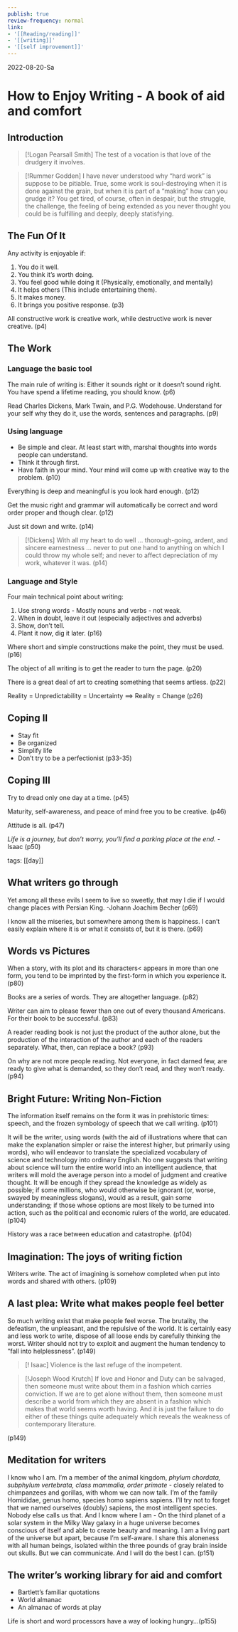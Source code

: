 ```yaml
---
publish: true
review-frequency: normal
link:
- '[[Reading/reading]]'
- '[[writing]]'
- '[[self improvement]]'
---
```


2022-08-20-Sa

# How to Enjoy Writing - A book of aid and comfort

## Introduction
 > [!Logan Pearsall Smith] 
 >  The test of a vocation is that love of the drudgery it involves.
 
 > [!Rummer Godden]
 > I have never understood why “hard work” is suppose to be pitiable. True, some work is soul-destroying when it is done against the grain, but when it is part of a “making” how can you grudge it? You get tired, of course, often in despair, but the struggle, the challenge, the feeling of being extended as you never thought you could be is fulfilling and deeply, deeply statisfying.
 
 ## The Fun Of It

Any activity is enjoyable if:
1. You do it well.
2. You think it’s worth doing.
3. You feel good while doing it (Physically, emotionally, and mentally)
4. It helps others (This include entertaining them).
5. It makes money.
6. It brings you positive response.
(p3)

All constructive work is creative work, while destructive work is never creative. (p4)

## The Work
### Language the basic tool
The main rule of writing is: Either it sounds right or it doesn’t sound right. You have spend a lifetime reading, you should know. (p6)

Read Charles Dickens, Mark Twain, and P.G. Wodehouse. Understand for your self why they do it, use the words, sentences and paragraphs. (p9)

### Using language
- Be simple and clear. At least start with, marshal thoughts into words people can understand.
- Think it through first. 
- Have faith in your mind. Your mind will come up with creative way to the problem.
(p10)

Everything is deep and meaningful is you look hard enough. (p12)

Get the music right and grammar will automatically be correct and word order proper and though clear. (p12)

Just sit down and write. (p14)

> [!Dickens]
> With all my heart to do well … thorough-going, ardent, and sincere earnestness … never to put one hand to anything on which I could throw my whole self; and never to affect depreciation of my work, whatever it was.
(p14)

### Language and Style
Four main technical point about writing:
1. Use strong words - Mostly nouns and verbs - not weak.
2. When in doubt, leave it out (especially adjectives and adverbs)
3. Show, don’t tell.
4. Plant it now, dig it later.
(p16)

Where short and simple constructions make the point, they must be used. (p16)

The object of all writing is to get the reader to turn the page. (p20)

There is a great deal of art to creating something that seems artless. (p22)

Reality = Unpredictability = Uncertainty
==> Reality = Change
(p26)

## Coping II

- Stay fit
- Be organized
- Simplify life
- Don’t try to be a perfectionist
(p33-35)

## Coping III 
Try to dread only one day at a time. (p45)

Maturity, self-awareness, and peace of mind free you to be creative. (p46)

Attitude is all. (p47)

*Life is a journey, but don’t worry, you’ll find a parking place at the end.* - Isaac (p50)

tags: [[day]]

## What writers go through

Yet among all these evils I seem to live so sweetly, that may I die if I would change places with Persian King. -Johann Joachim Becher (p69)

I know all the miseries, but somewhere among them is happiness. I can’t easily explain where it is or what it consists of, but it is there. (p69)

## Words vs Pictures
When a story, with its plot and its characters< appears in more than one form, you tend to be imprinted by the first-form in which you experience it. (p80)

Books are a series of words. They are altogether language. (p82)

Writer can aim to please fewer than one out of every thousand Americans. For their book to be successful. (p83)

A reader reading book is not just the product of the author alone, but the production of the interaction of the author and each of the readers separately. What, then, can replace a book? (p93)

On why are not more people reading. Not everyone, in fact darned few, are ready to give what is demanded, so they don’t read, and they won’t ready. (p94)

## Bright Future: Writing Non-Fiction
The information itself remains on the form it was in prehistoric times: speech, and the frozen symbology of speech that we call writing. (p101)

It will be the writer, using words (with the aid of illustrations where that can make the explanation simpler or raise the interest higher, but primarily using words), who will endeavor to translate the specialized vocabulary of science and technology into ordinary English.
No one suggests that writing about science will turn the entire world into an intelligent audience, that writers will mold the average person into a model of judgment and creative thought. It will be enough if they spread the knowledge as widely as possible; if some millions, who would otherwise be ignorant (or, worse, swayed by meaningless slogans), would as a result, gain some understanding; if those whose options are most likely to be turned into action, such as the political and economic rulers of the world, are educated.
(p104)

History was a race between education and catastrophe. (p104)

## Imagination: The joys of writing fiction

Writers write. The act of imagining is somehow completed when put into words and shared with others. (p109)

## A last plea: Write what makes people feel better
So much writing exist that make people feel worse. The brutality, the defeatism, the unpleasant, and the repulsive of the world. It is certainly easy and less work to write, dispose of all loose ends by carefully thinking the worst. Writer should not try to exploit and augment the human tendency to “fall into helplessness”. 
(p149)

>[! Isaac]
>Violence is the last refuge of the inompetent.

> [!Joseph Wood Krutch]
> If love and Honor and Duty can be salvaged, then someone must write about them in a fashion which carries conviction. If we are to get alone without them, then someone must describe a world from which they are absent in a fashion which makes that world seems worth having. And it is just the failure to do either of these things quite adequately which reveals the weakness of contemporary literature.

(p149)

## Meditation for writers
I know who I am. I’m a member of the animal kingdom, *phylum chordata, subphylum vertebrata, class mammalia, order primate* - closely related to chimpanzees and gorillas, with whom we can now talk.
I’m of the family Homididae, genus homo, species homo sapiens sapiens. I’ll try not to forget that we named ourselves (doubly) sapiens, the most intelligent species. Nobody else calls us that.
And I know where I am - On the third planet of a solar system in the Milky Way galaxy in a huge universe becomes conscious of itself and able to create beauty and meaning.
I am a living part of the universe but apart, because I’m self-aware. I share this aloneness with all human beings, isolated within the three pounds of gray brain inside out skulls.
But we can communicate.
And I will do the best I can.
(p151)

## The writer’s working library for aid and comfort
- Bartlett’s familiar quotations
- World almanac
- An almanac of words at play

Life is short and word processors have a way of looking hungry…(p155)